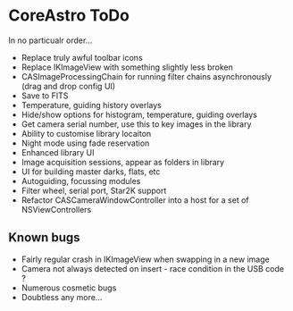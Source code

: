 CoreAstro ToDo
==============

In no particualr order...

* Replace truly awful toolbar icons
* Replace IKImageView with something slightly less broken
* CASImageProcessingChain for running filter chains asynchronously (drag and drop config UI)
* Save to FITS
* Temperature, guiding history overlays
* Hide/show options for histogram, temperature, guiding overlays
* Get camera serial number, use this to key images in the library
* Ability to customise library locaiton
* Night mode using fade reservation
* Enhanced library UI
* Image acquisition sessions, appear as folders in library
* UI for building master darks, flats, etc
* Autoguiding, focussing modules
* Filter wheel, serial port, Star2K support
* Refactor CASCameraWindowController into a host for a set of NSViewControllers

Known bugs
----------

* Fairly regular crash in IKImageView when swapping in a new image
* Camera not always detected on insert - race condition in the USB code ?
* Numerous cosmetic bugs
* Doubtless any more...